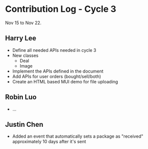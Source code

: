 # Contribution Log - Cycle 3
Nov 15 to Nov 22.

## Harry Lee
* Define all needed APIs needed in cycle 3
* New classes
  * Deal
  * Image
* Implement the APIs defined in the document
* Add APIs for user orders (bought/sell/both)
* Create an HTML based MUI demo for file uploading

## Robin Luo
* ...

## Justin Chen
* Added an event that automatically sets a package as "received" approximately 10 days after it's sent
